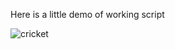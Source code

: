 Here is a little demo of working script

![cricket](https://user-images.githubusercontent.com/22851705/28251597-835488b2-6a9e-11e7-89ee-785c6e3338b0.gif)
